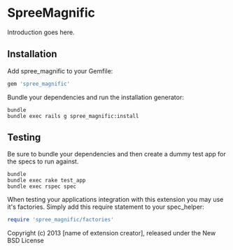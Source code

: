 SpreeMagnific
=============

Introduction goes here.

Installation
------------

Add spree_magnific to your Gemfile:

```ruby
gem 'spree_magnific'
```

Bundle your dependencies and run the installation generator:

```shell
bundle
bundle exec rails g spree_magnific:install
```

Testing
-------

Be sure to bundle your dependencies and then create a dummy test app for the specs to run against.

```shell
bundle
bundle exec rake test_app
bundle exec rspec spec
```

When testing your applications integration with this extension you may use it's factories.
Simply add this require statement to your spec_helper:

```ruby
require 'spree_magnific/factories'
```

Copyright (c) 2013 [name of extension creator], released under the New BSD License
